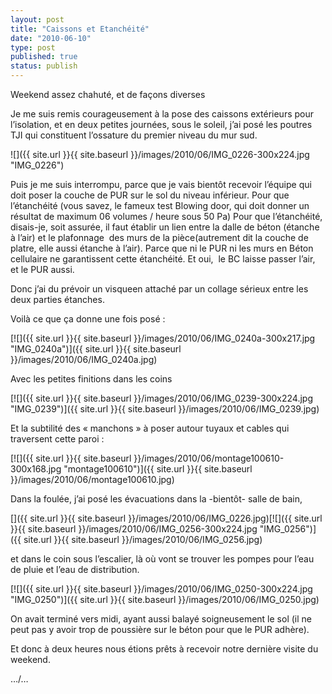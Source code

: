 ```yaml
---
layout: post
title: "Caissons et Etanchéité"
date: "2010-06-10"
type: post
published: true
status: publish
---
```


Weekend assez chahuté, et de façons diverses

Je me suis remis courageusement à la pose des caissons extérieurs pour l’isolation, et en deux petites journées, sous le soleil, j’ai posé les poutres TJI qui constituent l’ossature du premier niveau du mur sud.

![]({{ site.url }}{{ site.baseurl }}/images/2010/06/IMG_0226-300x224.jpg "IMG_0226")

Puis je me suis interrompu, parce que je vais bientôt recevoir l’équipe qui doit poser la couche de PUR sur le sol du niveau inférieur. Pour que l’étanchéité (vous savez, le fameux test Blowing door, qui doit donner un résultat de maximum 06 volumes / heure sous 50 Pa) Pour que l’étanchéité, disais-je, soit assurée, il faut établir un lien entre la dalle de béton (étanche à l’air) et le plafonnage  des murs de la pièce(autrement dit la couche de platre, elle aussi étanche à l’air). Parce que ni le PUR ni les murs en Béton cellulaire ne garantissent cette étanchéité. Et oui,  le BC laisse passer l’air, et le PUR aussi.

Donc j’ai du prévoir un visqueen attaché par un collage sérieux entre les deux parties étanches.

Voilà ce que ça donne une fois posé :

[![]({{ site.url }}{{ site.baseurl }}/images/2010/06/IMG_0240a-300x217.jpg "IMG_0240a")]({{ site.url }}{{ site.baseurl }}/images/2010/06/IMG_0240a.jpg)

Avec les petites finitions dans les coins

[![]({{ site.url }}{{ site.baseurl }}/images/2010/06/IMG_0239-300x224.jpg "IMG_0239")]({{ site.url }}{{ site.baseurl }}/images/2010/06/IMG_0239.jpg)

Et la subtilité des « manchons » à poser autour tuyaux et cables qui traversent cette paroi :

[![]({{ site.url }}{{ site.baseurl }}/images/2010/06/montage100610-300x168.jpg "montage100610")]({{ site.url }}{{ site.baseurl }}/images/2010/06/montage100610.jpg)

Dans la foulée, j’ai posé les évacuations dans la -bientôt- salle de bain,

[]({{ site.url }}{{ site.baseurl }}/images/2010/06/IMG_0226.jpg)[![]({{ site.url }}{{ site.baseurl }}/images/2010/06/IMG_0256-300x224.jpg "IMG_0256")]({{ site.url }}{{ site.baseurl }}/images/2010/06/IMG_0256.jpg)

et dans le coin sous l’escalier, là où vont se trouver les pompes pour l’eau de pluie et l’eau de distribution.

[![]({{ site.url }}{{ site.baseurl }}/images/2010/06/IMG_0250-300x224.jpg "IMG_0250")]({{ site.url }}{{ site.baseurl }}/images/2010/06/IMG_0250.jpg)

On avait terminé vers midi, ayant aussi balayé soigneusement le sol (il ne peut pas y avoir trop de poussière sur le béton pour que le PUR adhère).

Et donc à deux heures nous étions prêts à recevoir notre dernière visite du weekend.

…/…
